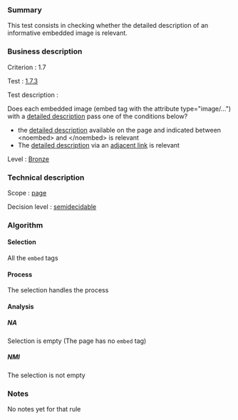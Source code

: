 ### Summary

This test consists in checking whether the detailed description of an
informative embedded image is relevant.

### Business description

Criterion : 1.7

Test : [1.7.3](http://www.accessiweb.org/index.php/accessiweb-22-english-version.html#test-1-7-3)

Test description :

Does each embedded image (embed tag with the attribute type="image/...")
with a [detailed
description](http://www.braillenet.org/accessibilite/referentiel-aw21-en/glossaire.php#mDescDetaillee)
pass one of the conditions below?

-   the [detailed
    description](http://www.braillenet.org/accessibilite/referentiel-aw21-en/glossaire.php#mDescDetaillee)
    available on the page and indicated between <noembed\> and
    </noembed\> is relevant
-   The [detailed
    description](http://www.braillenet.org/accessibilite/referentiel-aw21-en/glossaire.php#mDescDetaillee)
    via an [adjacent
    link](http://www.braillenet.org/accessibilite/referentiel-aw21-en/glossaire.php#mLienAdj)
    is relevant

Level : [Bronze](/en/category/rules-design/accessiweb-11/level/bronze)

### Technical description

Scope : [page](/en/category/rules-design/accessiweb-11/scope/page)

Decision level :
[semidecidable](/en/category/rules-design/accessiweb-11/decision-level/semidecidable)

### Algorithm

#### Selection

All the `embed` tags

#### Process

The selection handles the process

#### Analysis

##### NA

Selection is empty (The page has no `embed` tag)

##### NMI

The selection is not empty

### Notes

No notes yet for that rule
